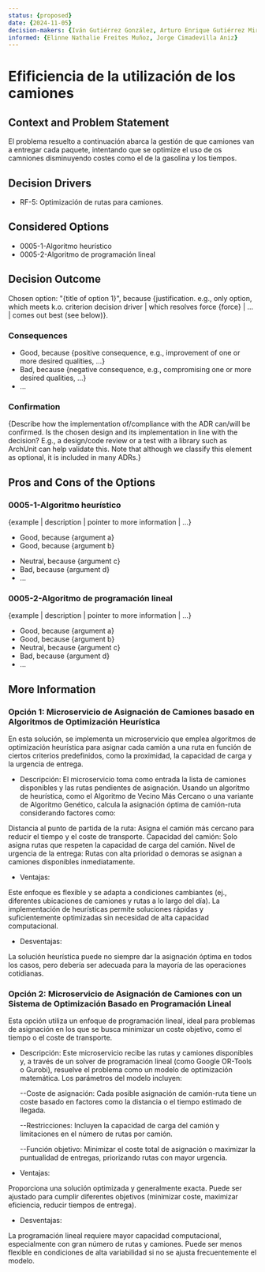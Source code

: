 ```yaml
---
status: {proposed}
date: {2024-11-05}
decision-makers: {Iván Gutiérrez González, Arturo Enrique Gutiérrez Mirandona}
informed: {Elinne Nathalie Freites Muñoz, Jorge Cimadevilla Aniz}
---
```


# Efificiencia de la utilización de los camiones

## Context and Problem Statement

El problema resuelto a continuación abarca la gestión de que camiones van a entregar cada paquete, intentando que se optimize el uso de os camniones disminuyendo costes como el de la gasolina y los tiempos.

<!-- This is an optional element. Feel free to remove. -->
## Decision Drivers

* RF-5: Optimización de rutas para camiones.

## Considered Options

* 0005-1-Algoritmo heurístico
* 0005-2-Algoritmo de programación lineal

## Decision Outcome

Chosen option: "{title of option 1}", because {justification. e.g., only option, which meets k.o. criterion decision driver | which resolves force {force} | … | comes out best (see below)}.

<!-- This is an optional element. Feel free to remove. -->
### Consequences

* Good, because {positive consequence, e.g., improvement of one or more desired qualities, …}
* Bad, because {negative consequence, e.g., compromising one or more desired qualities, …}
* … <!-- numbers of consequences can vary -->

<!-- This is an optional element. Feel free to remove. -->
### Confirmation

{Describe how the implementation of/compliance with the ADR can/will be confirmed. Is the chosen design and its implementation in line with the decision? E.g., a design/code review or a test with a library such as ArchUnit can help validate this. Note that although we classify this element as optional, it is included in many ADRs.}

<!-- This is an optional element. Feel free to remove. -->
## Pros and Cons of the Options

### 0005-1-Algoritmo heurístico

<!-- This is an optional element. Feel free to remove. -->
{example | description | pointer to more information | …}

* Good, because {argument a}
* Good, because {argument b}
<!-- use "neutral" if the given argument weights neither for good nor bad -->
* Neutral, because {argument c}
* Bad, because {argument d}
* … <!-- numbers of pros and cons can vary -->

### 0005-2-Algoritmo de programación lineal

{example | description | pointer to more information | …}

* Good, because {argument a}
* Good, because {argument b}
* Neutral, because {argument c}
* Bad, because {argument d}
* …

<!-- This is an optional element. Feel free to remove. -->
## More Information

### Opción 1: Microservicio de Asignación de Camiones basado en Algoritmos de Optimización Heurística

En esta solución, se implementa un microservicio que emplea algoritmos de optimización heurística para asignar cada camión a una ruta en función de ciertos criterios predefinidos, como la proximidad, la capacidad de carga y la urgencia de entrega.

- Descripción: El microservicio toma como entrada la lista de camiones disponibles y las rutas pendientes de asignación. Usando un algoritmo de heurística, como el Algoritmo de Vecino Más Cercano o una variante de Algoritmo Genético, calcula la asignación óptima de camión-ruta considerando factores como:

Distancia al punto de partida de la ruta: Asigna el camión más cercano para reducir el tiempo y el coste de transporte.
Capacidad del camión: Solo asigna rutas que respeten la capacidad de carga del camión.
Nivel de urgencia de la entrega: Rutas con alta prioridad o demoras se asignan a camiones disponibles inmediatamente.

- Ventajas:

Este enfoque es flexible y se adapta a condiciones cambiantes (ej., diferentes ubicaciones de camiones y rutas a lo largo del día).
La implementación de heurísticas permite soluciones rápidas y suficientemente optimizadas sin necesidad de alta capacidad computacional.

- Desventajas:

La solución heurística puede no siempre dar la asignación óptima en todos los casos, pero debería ser adecuada para la mayoría de las operaciones cotidianas.

### Opción 2: Microservicio de Asignación de Camiones con un Sistema de Optimización Basado en Programación Lineal

Esta opción utiliza un enfoque de programación lineal, ideal para problemas de asignación en los que se busca minimizar un coste objetivo, como el tiempo o el coste de transporte.

- Descripción: Este microservicio recibe las rutas y camiones disponibles y, a través de un solver de programación lineal (como Google OR-Tools o Gurobi), resuelve el problema como un modelo de optimización matemática. Los parámetros del modelo incluyen:

    --Coste de asignación: Cada posible asignación de camión-ruta tiene un coste basado en factores como la distancia o el tiempo estimado de llegada.

    --Restricciones: Incluyen la capacidad de carga del camión y limitaciones en el número de rutas por camión.

    --Función objetivo: Minimizar el coste total de asignación o maximizar la puntualidad de entregas, priorizando rutas con mayor urgencia.

- Ventajas:

Proporciona una solución optimizada y generalmente exacta.
Puede ser ajustado para cumplir diferentes objetivos (minimizar coste, maximizar eficiencia, reducir tiempos de entrega).

- Desventajas:

La programación lineal requiere mayor capacidad computacional, especialmente con gran número de rutas y camiones.
Puede ser menos flexible en condiciones de alta variabilidad si no se ajusta frecuentemente el modelo.